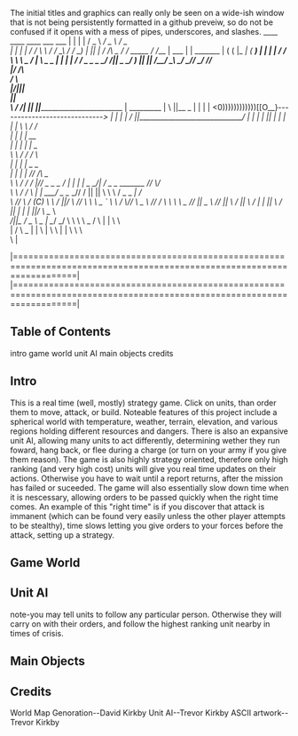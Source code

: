 The initial titles and graphics can really only be seen on a wide-ish window that is not being persistently formatted in a github preveiw, so do not be confused if it opens with a mess of pipes, underscores, and slashes.
    ____   ____          ____              ___               ___
    |  |   |  |         /  _ \           _/ _ \            _/ _ \
    |  |   |  |        /  / \ \         / _/ \_\          / _/ \_)
    |  |___|  |      _/  /___\ \_      / /     _____     / /___
    |   ___   |     |  _______   |    ( (     |_   _|   (  ____)
    |  |   |  |    /  /       \  \     \ \_   _/  |      \ \_   _
    |  |   |  |  _/ _/         \_ \_    \_ \_/ _/||       \_ \_/ )
    |__|   |__| /__/             \__\     \___/ _//         \___/
                                              _/_/           
                                             |_/
           /\                          
          /  \                         
         |/||\|                        
          _||_                         
          \  /                           /|
     ______||_____                       ||_______________________________
    |  _________  |        \             ||__                             \_
    | |         | |       <0))))))))))))[[O__}-----------------------------_>
    | |         | |        /             ||_______________________________/
    | |         | |                      ||
    | |         | |                      \|
    \ \         / /                   
    | |        | |            __       
    | |        | |           |  \_     
    \ \        / /         _/     \                                  
     | |      | |         _\_      \_                                   
     | |      | |      _//  /\       \_                                 
     \ \      / /     /  |/_/ \_  \_   \_                             __/
      | |    | |      \_  \_/| /    \_   \__     _______         /___/ \\/  
      \ \    / /        \   \| |            \___/   _   \__     _//     /
       ||    ||          \    \ \                / _       \_ _|       /  
       \\    //           \    \/                 (C)   \    \  /     ||/
        \\  //             \  \ \        \_        `     \  \        _/
         \\//               \    \_        \                       //
          \/                 \ \   \        \          \_         //
          ||                  \_                         \       //
          ||                    \                               /
          ||                     \                  /      |   |
          ||                      \                   /        \
          ||                       |                    |_     |
         \||/                       \                 \__  \     \
        _/||\_                      /                    \_ \ _  |
         \__/                     _/           \     \     \   \  \_
         /  \                    |    |         \               \   \
                                 |    /    \              \_     |   |
                                  \   |             \       \      | |
                                   \  \                             \ \
                                                                     \ |

|========================================================================================================================|
|========================================================================================================================|


Table of Contents
-------------------------------
intro
game world
unit AI
main objects
credits





Intro
-------------------------------

This is a real time (well, mostly) strategy game. Click on units, than order them to move, attack, or build. Noteable features of this project include a spherical world with temperature, weather, terrain, elevation, and various regions holding different resources and dangers. There is also an expansive unit AI, allowing many units to act differently, determining wether they run foward, hang back, or flee during a charge (or turn on your army if you give them reason). The game is also highly strategy oriented, therefore only high ranking (and very high cost) units will give you real time updates on their actions. Otherwise you have to wait until a report returns, after the mission has failed or suceeded. The game will also essentially slow down time when it is nescessary, allowing orders to be passed quickly when the right time comes. An example of this "right time" is if you discover that attack is immanent (which can be found very easily unless the other player attempts to be stealthy), time slows letting you give orders to your forces before the attack, setting up a strategy.

Game World
------------------------------

Unit AI
-------

note-you may tell units to follow any particular person. Otherwise they will carry on with their orders, and follow the highest ranking unit nearby in times of crisis.

Main Objects
------------

Credits
-------
World Map Genoration--David Kirkby
Unit AI--Trevor Kirkby
ASCII artwork--Trevor Kirkby
